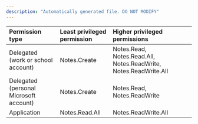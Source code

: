 ```yaml
---
description: "Automatically generated file. DO NOT MODIFY"
---
```


|Permission type|Least privileged permission|Higher privileged permissions|
|:---|:---|:---|
|Delegated (work or school account)|Notes.Create|Notes.Read, Notes.Read.All, Notes.ReadWrite, Notes.ReadWrite.All|
|Delegated (personal Microsoft account)|Notes.Create|Notes.Read, Notes.ReadWrite|
|Application|Notes.Read.All|Notes.ReadWrite.All|

